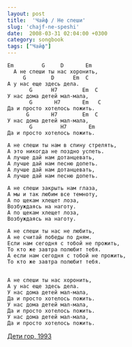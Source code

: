 ```yaml
---
layout: post
title:  'Чайф / Не спеши'
slug: 'chajf-ne-speshi'
date:  2008-03-31 02:04:00 +0300
category: songbook
tags: ["Чайф"]
---
```


	Em         G     D       Em
	  А не спеши ты нас хоронить,
		 G        D      Em  C
	А у нас еще здесь дела.
		   G      H7        Em  C
	У нас дома детей мал-мала,
		   G       H7       Em   C
	Да и просто хотелось пожить.
		  G       H7        Em  C
	У нас дома детей мал-мала,
		   G         H7       Em
	Да и просто хотелось пожить.

	А не спеши ты нам в спину стрелять,
	А это никогда не поздно успеть.
	А лучше дай нам дотанцевать,
	А лучше дай нам песню допеть.
	А лучше дай нам дотанцевать,
	А лучше дай нам песню допеть.

	А не спеши закрыть нам глаза,
	А мы и так любим все темноту,
	А по щекам хлещет лоза,
	Возбуждаясь на наготу.
	А по щекам хлещет лоза,
	Возбуждаясь на наготу.

	А не спеши ты нас не любить,
	А не считай победы по дням.
	Если нам сегодня с тобой не прожить,
	То кто же завтра полюбит тебя.
	А если нам сегодня с тобой не прожить,
	То кто же завтра полюбит тебя.


	А не спеши ты нас хоронить,
	А у нас еще здесь дела.
	У нас дома детей мал-мала,
	Да и просто хотелось пожить.
	У нас дома детей мал-мала,
	Да и просто хотелось пожить.
	У нас дома детей мал-мала,
	Да и просто хотелось пожить.

[Дети гор, 1993](http://chaif.ru/new/albums/list/9)


